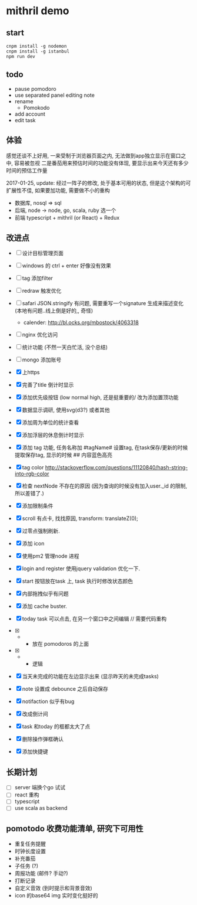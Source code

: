 # mithril demo

## start

```shell
cnpm install -g nodemon
cnpm install -g istanbul
npm run dev
```

## todo
- pause pomodoro
- use separated panel editing note
- rename
    - Pomokodo
- add account
- edit task

## 体验

感觉还谈不上好用, 一来受制于浏览器页面之内, 无法做到app独立显示在窗口之中, 容易被忽视
二是番茄用来预估时间的功能没有体现, 要显示出来今天还有多少时间的预估工作量

2017-01-25, update:
经过一阵子的修改, 处于基本可用的状态, 但是这个架构的可扩展性不佳, 如果要加功能, 需要做不小的重构

- 数据库, nosql => sql
- 后端, node -> node, go, scala, ruby 选一个
- 前端 typescript + mithril (or React) + Redux


## 改进点

- [ ] 设计目标管理页面
- [ ] windows 的 ctrl + enter 好像没有效果
- [ ] tag 添加filter
- [ ] redraw 触发优化
- [ ] safari JSON.stringify 有问题, 需要重写一个signature 生成来描述变化 (本地有问题..线上倒是好的,, 奇怪)
    - calender: http://bl.ocks.org/mbostock/4063318
- [ ] nginx 优化访问
- [ ] 统计功能 (不然一天白忙活, 没个总结)
- [ ] mongo 添加账号
- [x] 上https
- [x] 完善了title 倒计时显示
- [x] 添加优先级按钮 (low normal high, 还是挺重要的/ 改为添加置顶功能
- [x] 数据显示调研, 使用svg(d3?) 或者其他
- [x] 添加周为单位的统计查看
- [x] 添加浮层的休息倒计时显示
- [x] 添加 tag 功能, 任务名称加 #tagName# 设置tag, 在task保存/更新的时候 提取保存tag, 显示的时候 ## 内容蓝色高亮
- [x] tag color http://stackoverflow.com/questions/11120840/hash-string-into-rgb-color
- [x] 检查 nextNode 不存在的原因 (因为查询的时候没有加入user._id 的限制, 所以差错了.)
- [x] 添加限制条件
- [x] scroll 有点卡, 找找原因,  transform: translateZ(0);
- [x] 过零点强制刷新.
- [x] 添加 icon
- [x] 使用pm2 管理node 进程
- [x] login and register 使用jquery validation 优化一下.
- [x] start 按钮放在task 上, task 执行时修改状态颜色
- [x] 内部拖拽似乎有问题
- [x] 添加 cache buster.
- [x] today task 可以点击, 在另一个窗口中之间编辑 // 需要代码重构
- [x] + - 放在 pomodoros 的上面
- [x] + - 逻辑 
- [x] 当天未完成的功能在左边显示出来 (显示昨天的未完成tasks)
- [x] note 设置成 debounce 之后自动保存
- [x] notifaction 似乎有bug
- [x] 改成倒计间
- [x] task 和today 的框都太大了点
- [x] 删除操作弹框确认
- [x] 添加快捷键


## 长期计划

- [ ] server 端换个go 试试
- [ ] react 重构
- [ ] typescript
- [ ] use scala as backend

## pomotodo 收费功能清单, 研究下可用性

- 重复任务提醒
- 时钟长度设置
- 补充番茄
- 子任务 (?)
- 周报功能 (邮件? 手动?)
- 打断记录
- 自定义音效 (到时提示和背景音效)
- icon 的base64 img 实时变化挺好的